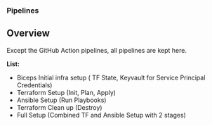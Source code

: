 ### Pipelines

## Overview

Except the GitHub Action pipelines, all pipelines are kept here. 

**List:**

- Biceps Initial infra setup ( TF State, Keyvault for Service Principal Credentials)
- Terraform Setup (Init, Plan, Apply)
- Ansible Setup (Run Playbooks)
- Terraform Clean up (Destroy)
- Full Setup (Combined TF and Ansible Setup with 2 stages)